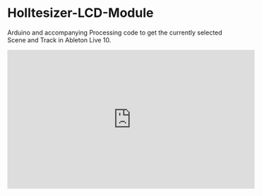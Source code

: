 # Holltesizer-LCD-Module
Arduino and accompanying Processing code to get the currently selected Scene and Track in Ableton Live 10.
<iframe src="https://www.facebook.com/plugins/video.php?href=https%3A%2F%2Fwww.facebook.com%2FHolltmusic%2Fvideos%2F775500229310724%2F&show_text=0&width=560" width="560" height="315" style="border:none;overflow:hidden" scrolling="no" frameborder="0" allowTransparency="true" allowFullScreen="true"></iframe>
